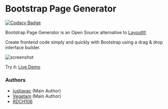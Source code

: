 Bootstrap Page Generator
======================

[![Codacy Badge](https://www.codacy.com/project/badge/970393072b7c492c87e5ddb3ff0bfa32)](https://www.codacy.com/app/francesco-malagrino/BootstrapPageGenerator)

Bootstrap Page Generator is an Open Source alternative to [LayoutIt!](http://www.layoutit.com/)

Create frontend code simply and quickly with Bootstrap using a drag & drop interface builder.

![screenshot](https://cloud.githubusercontent.com/assets/1483414/18440053/f5c2e120-7907-11e6-9770-d10ac5082959.PNG)

Try it: [Live Demo](https://cdn.rawgit.com/Vegetam/BootstrapPageGenerator/master/index.html)

### Authors

  * [justjavac](https://github.com/justjavac) (Main Author)
  * [Vegetam](https://github.com/Vegetam) (Main Author)
  * [RDCH106](https://github.com/RDCH106)
